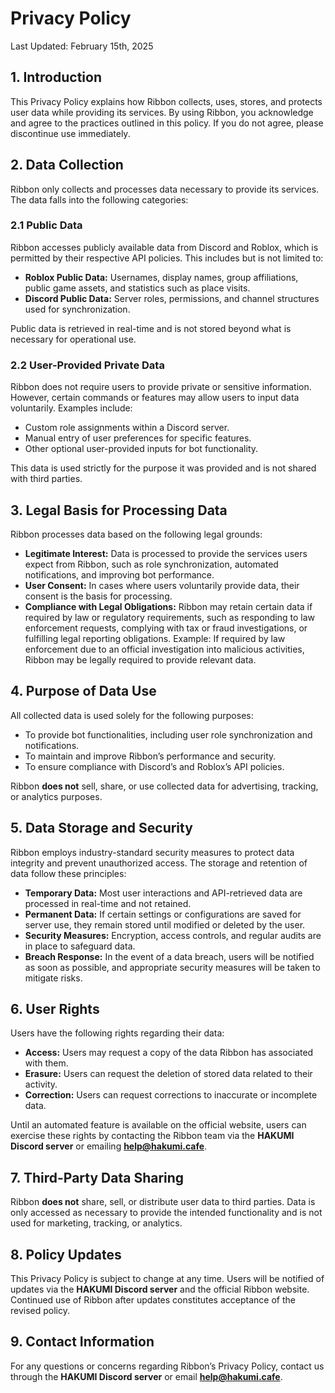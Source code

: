 # Privacy Policy
Last Updated: February 15th, 2025

## 1. Introduction

This Privacy Policy explains how Ribbon collects, uses, stores, and protects user data while providing its services. By using Ribbon, you acknowledge and agree to the practices outlined in this policy. If you do not agree, please discontinue use immediately.

## 2. Data Collection

Ribbon only collects and processes data necessary to provide its services. The data falls into the following categories:

### 2.1 Public Data

Ribbon accesses publicly available data from Discord and Roblox, which is permitted by their respective API policies. This includes but is not limited to:

* **Roblox Public Data:** Usernames, display names, group affiliations, public game assets, and statistics such as place visits.  
* **Discord Public Data:** Server roles, permissions, and channel structures used for synchronization.

Public data is retrieved in real-time and is not stored beyond what is necessary for operational use.

### 2.2 User-Provided Private Data

Ribbon does not require users to provide private or sensitive information. However, certain commands or features may allow users to input data voluntarily. Examples include:

* Custom role assignments within a Discord server.  
* Manual entry of user preferences for specific features.  
* Other optional user-provided inputs for bot functionality.

This data is used strictly for the purpose it was provided and is not shared with third parties.

## 3. Legal Basis for Processing Data

Ribbon processes data based on the following legal grounds:

* **Legitimate Interest:** Data is processed to provide the services users expect from Ribbon, such as role synchronization, automated notifications, and improving bot performance.  
* **User Consent:** In cases where users voluntarily provide data, their consent is the basis for processing.  
* **Compliance with Legal Obligations:** Ribbon may retain certain data if required by law or regulatory requirements, such as responding to law enforcement requests, complying with tax or fraud investigations, or fulfilling legal reporting obligations. Example: If required by law enforcement due to an official investigation into malicious activities, Ribbon may be legally required to provide relevant data.

## 4. Purpose of Data Use

All collected data is used solely for the following purposes:

* To provide bot functionalities, including user role synchronization and notifications.  
* To maintain and improve Ribbon’s performance and security.  
* To ensure compliance with Discord’s and Roblox’s API policies.

Ribbon **does not** sell, share, or use collected data for advertising, tracking, or analytics purposes.

## 5. Data Storage and Security

Ribbon employs industry-standard security measures to protect data integrity and prevent unauthorized access. The storage and retention of data follow these principles:

* **Temporary Data:** Most user interactions and API-retrieved data are processed in real-time and not retained.  
* **Permanent Data:** If certain settings or configurations are saved for server use, they remain stored until modified or deleted by the user.  
* **Security Measures:** Encryption, access controls, and regular audits are in place to safeguard data.  
* **Breach Response:** In the event of a data breach, users will be notified as soon as possible, and appropriate security measures will be taken to mitigate risks.

## 6. User Rights

Users have the following rights regarding their data:

* **Access:** Users may request a copy of the data Ribbon has associated with them.  
* **Erasure:** Users can request the deletion of stored data related to their activity.  
* **Correction:** Users can request corrections to inaccurate or incomplete data.

Until an automated feature is available on the official website, users can exercise these rights by contacting the Ribbon team via the **HAKUMI Discord server** or emailing **help@hakumi.cafe**.

## 7. Third-Party Data Sharing

Ribbon **does not** share, sell, or distribute user data to third parties. Data is only accessed as necessary to provide the intended functionality and is not used for marketing, tracking, or analytics.

## 8. Policy Updates

This Privacy Policy is subject to change at any time. Users will be notified of updates via the **HAKUMI Discord server** and the official Ribbon website. Continued use of Ribbon after updates constitutes acceptance of the revised policy.

## 9. Contact Information

For any questions or concerns regarding Ribbon’s Privacy Policy, contact us through the **HAKUMI Discord server** or email **help@hakumi.cafe**.